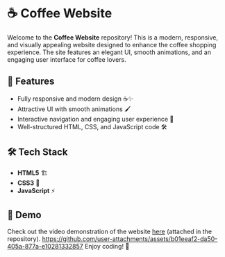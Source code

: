 # ☕ Coffee Website

Welcome to the **Coffee Website** repository! This is a modern, responsive, and visually appealing website designed to enhance the coffee shopping experience. The site features an elegant UI, smooth animations, and an engaging user interface for coffee lovers.



## 🚀 Features
- Fully responsive and modern design ☕✨
- Attractive UI with smooth animations 🖌️
- Interactive navigation and engaging user experience 🎨
- Well-structured HTML, CSS, and JavaScript code 🛠️

## 🛠️ Tech Stack
- **HTML5** 🏗️
- **CSS3** 🎨
- **JavaScript** ⚡

## 🎥 Demo
Check out the video demonstration of the website [here](https://github.com/Sarvesh-Wani/Coffee-Website) (attached in the repository).
https://github.com/user-attachments/assets/b01eeaf2-da50-405a-877a-e10281332857
Enjoy coding! 🚀






